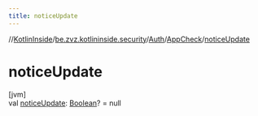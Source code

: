 ```yaml
---
title: noticeUpdate
---
```

//[KotlinInside](../../../../index.html)/[be.zvz.kotlininside.security](../../index.html)/[Auth](../index.html)/[AppCheck](index.html)/[noticeUpdate](notice-update.html)



# noticeUpdate



[jvm]\
val [noticeUpdate](notice-update.html): [Boolean](https://kotlinlang.org/api/latest/jvm/stdlib/kotlin/-boolean/index.html)? = null




